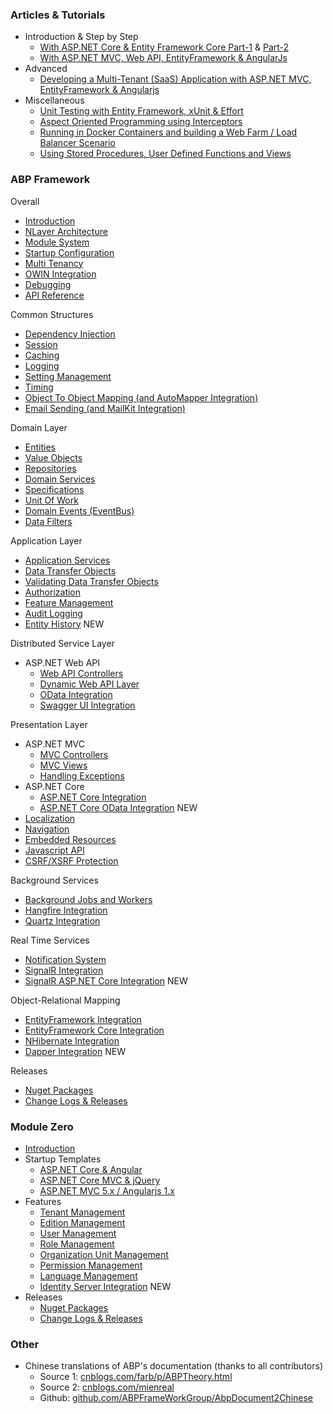 ### Articles & Tutorials

-   Introduction & Step by Step
    -   [With ASP.NET Core & Entity Framework Core Part-1](Articles/With-AspNet-Core-And-Entity-Framework-Core-Part-1/index.html) & [Part-2](Articles/With-ASP.NET-Core-And-Entity-Framework-Core-Part-2/index.html)
    -   [With ASP.NET MVC, Web API, EntityFramework & AngularJs](Articles/With-AspNet,-MVC-Web-API,-EntityFramework-and-AngularJs/index.html)
-   Advanced
    -   [Developing a Multi-Tenant (SaaS) Application with ASP.NET MVC, EntityFramework & Angularjs](Articles/Developing-a-Multi-Tenant-(SaaS)-Application-with-AspNet-MVC,-EntityFramework-Angularjs/index.html)
-   Miscellaneous
    -   [Unit Testing with Entity Framework, xUnit & Effort](Articles/Unit-Testing-with-Entity-Framework,-xUnit-Effort/index.html)
    -   [Aspect Oriented Programming using Interceptors](Articles/Aspect-Oriented-Programming-using-Interceptors/index.html)
    -   [Running in Docker Containers and building a Web Farm / Load Balancer Scenario](Articles/Running-in-Docker-Containers-and-Building-a-Web-Farm-Load-Balancer-Scenario/index.html)
    -   [Using Stored Procedures, User Defined Functions and Views](Articles/Using-Stored-Procedures,-User-Defined-Functions-and-Views/index.html)

### ABP Framework

Overall

-   [Introduction](Introduction.md)
-   [NLayer Architecture](NLayer-Architecture.md)
-   [Module System](Module-System.md)
-   [Startup Configuration](Startup-Configuration.md)
-   [Multi Tenancy](Multi-Tenancy.md)
-   [OWIN Integration](OWIN.md)
-   [Debugging](Debugging.md)
-   [API Reference](/api-docs/index.html)

Common Structures

-   [Dependency Injection](Dependency-Injection.md)
-   [Session](Abp-Session.md)
-   [Caching](Caching.md)
-   [Logging](Logging.md)
-   [Setting Management](Setting-Management.md)
-   [Timing](Timing.md)
-   [Object To Object Mapping (and AutoMapper
    Integration)](Object-To-Object-Mapping.md)
-   [Email Sending (and MailKit Integration)](Email-Sending.md)

Domain Layer

-   [Entities](Entities.md)
-   [Value Objects](Value-Objects.md)
-   [Repositories](Repositories.md)
-   [Domain Services](Domain-Services.md)
-   [Specifications](Specifications.md)
-   [Unit Of Work](Unit-Of-Work.md)
-   [Domain Events (EventBus)](EventBus-Domain-Events.md)
-   [Data Filters](Data-Filters.md)

Application Layer

-   [Application Services](Application-Services.md)
-   [Data Transfer Objects](Data-Transfer-Objects.md)
-   [Validating Data Transfer
    Objects](Validating-Data-Transfer-Objects.md)
-   [Authorization](Authorization.md)
-   [Feature Management](Feature-Management.md)
-   [Audit Logging](Audit-Logging.md)
-   [Entity History](Entity-History.md) <label class="label label-success">NEW</label>

Distributed Service Layer

-   ASP.NET Web API
    -   [Web API Controllers](Web-API-Controllers.md)
    -   [Dynamic Web API Layer](Dynamic-Web-API.md)
    -   [OData Integration](OData-Integration.md)
    -   [Swagger UI Integration](Swagger-UI-Integration.md)

Presentation Layer

-   ASP.NET MVC
    -   [MVC Controllers](MVC-Controllers.md)
    -   [MVC Views](MVC-Views.md)
    -   [Handling Exceptions](Handling-Exceptions.md)
-   ASP.NET Core
    -   [ASP.NET Core Integration](AspNet-Core.md)
    -   [ASP.NET Core OData Integration](OData-AspNetCore-Integration.md) <label class="label label-success">NEW</label>
-   [Localization](Localization.md)
-   [Navigation](Navigation.md)
-   [Embedded Resources](Embedded-Resource-Files.md)
-   [Javascript API](/Pages/Documents/Javascript-API)
-   [CSRF/XSRF Protection](XSRF-CSRF-Protection.md)

Background Services

-   [Background Jobs and Workers](Background-Jobs-And-Workers.md)
-   [Hangfire Integration](Hangfire-Integration.md)
-   [Quartz Integration](Quartz-Integration.md)

Real Time Services

-   [Notification System](Notification-System.md)
-   [SignalR Integration](SignalR-Integration.md)
-   [SignalR ASP.NET Core Integration](SignalR-AspNetCore-Integration.md) <label class="label label-success">NEW</label>

Object-Relational Mapping

-   [EntityFramework Integration](EntityFramework-Integration.md)
-   [EntityFramework Core Integration](Entity-Framework-Core.md)
-   [NHibernate Integration](NHibernate-Integration.md)
-   [Dapper Integration](Dapper-Integration.md) <label class="label label-success">NEW</label>

Releases

-   [Nuget Packages](Nuget-Packages.md)
-   [Change Logs &
    Releases](https://github.com/aspnetboilerplate/aspnetboilerplate/releases)

### Module Zero

-   [Introduction](Zero/Overall.md)
-   Startup Templates
    -   [ASP.NET Core & Angular](Zero/Startup-Template-Angular.md)
    -   [ASP.NET Core MVC & jQuery](Zero/Startup-Template-Core.md)
    -   [ASP.NET MVC 5.x / Angularjs 1.x](Zero/Startup-Template.md)
-   Features
    -   [Tenant Management](/Pages/Documents/Zero/Tenant-Management)
    -   [Edition Management](/Pages/Documents/Zero/Edition-Management)
    -   [User Management](/Pages/Documents/Zero/User-Management)
    -   [Role Management](/Pages/Documents/Zero/Role-Management)
    -   [Organization Unit
        Management](/Pages/Documents/Zero/Organization-Units)
    -   [Permission
        Management](/Pages/Documents/Zero/Permission-Management)
    -   [Language Management](/Pages/Documents/Zero/Language-Management)
    -   [Identity Server Integration](Zero/Identity-Server.md) <label class="label label-success">NEW</label>
-   Releases
    -   [Nuget Packages](/Pages/Documents/Zero/Nuget-Packages)
    -   [Change Logs &
        Releases](https://github.com/aspnetboilerplate/module-zero/releases)

### Other

-   Chinese translations of ABP's documentation (thanks to all
    contributors)
    -   Source 1:
        [cnblogs.com/farb/p/ABPTheory.html](http://www.cnblogs.com/farb/p/ABPTheory.html)
    -   Source 2:
        [cnblogs.com/mienreal](http://www.cnblogs.com/mienreal/p/4528470.html)
    -   Github:
        [github.com/ABPFrameWorkGroup/AbpDocument2Chinese](https://github.com/ABPFrameWorkGroup/AbpDocument2Chinese)
